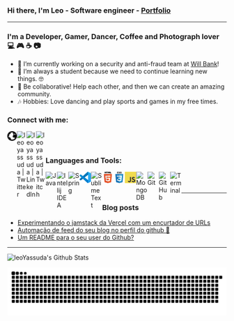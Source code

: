 ### Hi there, I'm Leo - Software engineer - [Portfolio][website]

---

### I'm a Developer, Gamer, Dancer, Coffee and Photograph lover 💻 🎮 ☕ 📷

- 🔭 I’m currently working on a security and anti-fraud team at [Will Bank][company]!
- 🌱 I’m always a student because we need to continue learning new things. 🤓
- 👯 Be collaborative! Help each other, and then we can create an amazing community.
- 🎶 Hobbies: Love dancing and play sports and games in my free times.

### Connect with me:

[<img align="left" alt="leoyas.netlify.app" width="22px" src="https://raw.githubusercontent.com/iconic/open-iconic/master/svg/globe.svg" />][website]
[<img align="left" alt="leo yassuda | Twitter" width="22px" src="https://cdn.jsdelivr.net/npm/simple-icons@v3/icons/twitter.svg" />][twitter]
[<img align="left" alt="leo yassuda | LinkedIn" width="22px" src="https://cdn.jsdelivr.net/npm/simple-icons@v3/icons/linkedin.svg" />][linkedin]
[<img align="left" alt="leo yassuda | Twitch" width="22px" src="https://cdn.jsdelivr.net/npm/simple-icons@3.4.0/icons/twitch.svg" />][twitch]

<br />
<br />

### Languages and Tools:

<img align="left" alt="Java" width="26px" src="https://img.icons8.com/color/48/000000/java-coffee-cup-logo.png" />
<img align="left" alt="Intellij IDEA" width="26px" src="https://img.icons8.com/color/48/000000/intellij-idea.png" />
<img align="left" alt="Spring" width="26px" src="https://img.icons8.com/color/48/000000/spring-logo.png" />
<img align="left" alt="Visual Studio Code" width="26px" src="https://raw.githubusercontent.com/github/explore/80688e429a7d4ef2fca1e82350fe8e3517d3494d/topics/visual-studio-code/visual-studio-code.png" />
<img align="left" alt="SublimeText" width="26px" src="https://img.icons8.com/color/48/000000/sublime-text.png" />
<img align="left" alt="HTML5" width="26px" src="https://raw.githubusercontent.com/github/explore/80688e429a7d4ef2fca1e82350fe8e3517d3494d/topics/html/html.png" />
<img align="left" alt="CSS3" width="26px" src="https://raw.githubusercontent.com/github/explore/80688e429a7d4ef2fca1e82350fe8e3517d3494d/topics/css/css.png" />
<img align="left" alt="JavaScript" width="26px" src="https://raw.githubusercontent.com/github/explore/80688e429a7d4ef2fca1e82350fe8e3517d3494d/topics/javascript/javascript.png" />
<img align="left" alt="MongoDB" width="26px" src="https://img.icons8.com/color/48/000000/mongodb.png" />
<img align="left" alt="Git" width="26px" src="https://img.icons8.com/color/48/000000/git.png" />
<img align="left" alt="GitHub" width="26px" src="https://img.icons8.com/color/48/000000/github--v1.png" />
<img align="left" alt="Terminal" width="26px" src="https://img.icons8.com/color/48/000000/console.png" />

<br />
<br />

---

### Blog posts

<!-- BLOG-POST-LIST:START -->
- [Experimentando o jamstack da Vercel com um encurtador de URLs](https://dev.to/leoyassuda/experimentando-o-jamstack-da-vercel-com-um-encurtador-de-urls-2be6)
- [Automação de feed do seu blog no perfil do github 🤖](https://dev.to/leoyassuda/automacao-de-feed-do-seu-blog-no-perfil-do-github-41g0)
- [Um README para o seu user do Github?](https://dev.to/leoyassuda/um-readme-para-o-seu-user-do-github-27pf)
<!-- BLOG-POST-LIST:END -->

---

<img align="left" alt="leoYassuda's Github Stats" src="https://github-readme-stats.vercel.app/api?username=leoyassuda&show_icons=true&hide_border=true&theme=tokyonight" />

[website]: https://www.leoyas.com/
[twitter]: https://twitter.com/leo_yassuda
[linkedin]: https://www.linkedin.com/in/leonardo-yassuda/
[twitch]: https://www.twitch.tv/leoyassuda
[company]: https://www.willbank.com.br/

<br />

![Snake animation](https://github.com/leoyassuda/leoyassuda/blob/output/github-contribution-grid-snake.svg)
